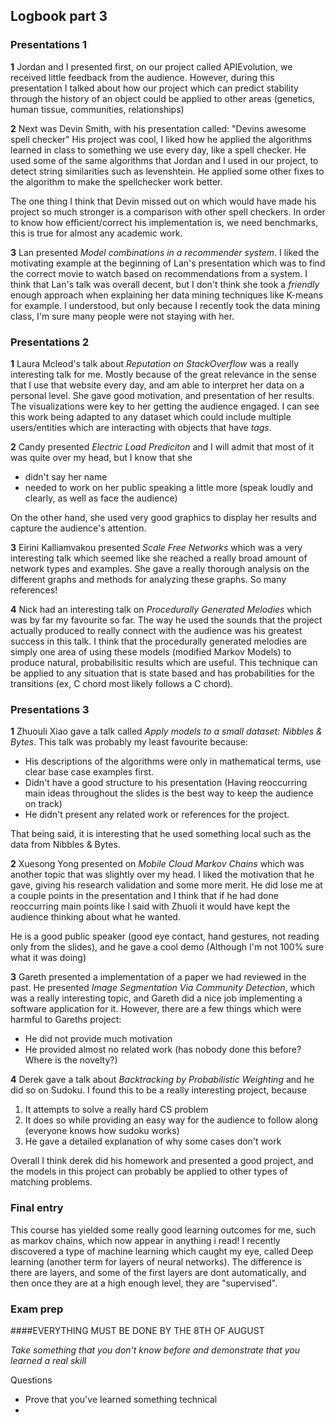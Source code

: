 ## Logbook part 3

### Presentations 1

**1**
Jordan and I presented first, on our project called APIEvolution, we received little feedback from the audience.  However, during this presentation I talked about how our project which can predict stability through the history of an object could be applied to other areas (genetics, human tissue, communities, relationships)

**2**
Next was Devin Smith, with his presentation called: "Devins awesome spell checker"
His project was cool, I liked how he applied the algorithms learned in class to something we use every day, like a spell checker.  He used some of the same algorithms that Jordan and I used in our project, to detect string similarities such as levenshtein.  He applied some other fixes to the algorithm to make the spellchecker work better.  

The one thing I think that Devin missed out on which would have made his project so much stronger is a comparison with other spell checkers.  In order to know how efficient/correct his implementation is, we need benchmarks, this is true for almost any academic work.

**3**
Lan presented *Model combinations in a recommender system*.  I liked the motivating example at the beginning of Lan's presentation which was to find the correct movie to watch based on recommendations from a system.  I think that Lan's talk was overall decent, but I don't think she took a *friendly* enough approach when explaining her data mining techniques like K-means for example.  I understood, but only because I recently took the data mining class, I'm sure many people were not staying with her.

### Presentations 2

**1**
Laura Mcleod's talk about *Reputation on StackOverflow* was a really interesting talk for me.  Mostly because of the great relevance in the sense that I use that website every day, and am able to interpret her data on a personal level.  She gave good motivation, and presentation of her results.  The visualizations were key to her getting the audience engaged.  I can see this work being adapted to any dataset which could include multiple users/entities which are interacting with objects that have *tags*.

**2** 
Candy presented *Electric Load Prediciton* and I will admit that most of it was quite over my head, but I know that she
 
 * didn't say her name
 * needed to work on her public speaking a little more (speak loudly and clearly, as well as face the audience)
 
On the other hand, she used very good graphics to display her results and capture the audience's attention.

**3**
Eirini Kalliamvakou presented *Scale Free Networks* which was a very interesting talk which seemed like she reached a really broad amount of network types and examples.  She gave a really thorough analysis on the different graphs and methods for analyzing these graphs.  So many references!

**4**
Nick had an interesting talk on *Procedurally Generated Melodies* which was by far my favourite so far.  The way he used the sounds that the project actually produced to really connect with the audience was his greatest success in this talk.  I think that the procedurally generated melodies are simply one area of using these models (modified Markov Models) to produce natural, probabilisitic results which are useful.  This technique can be applied to any situation that is state based and has probabilities for the transitions (ex, C chord most likely follows a C chord).


### Presentations 3

**1**
Zhuouli Xiao gave a talk called *Apply models to a small dataset: Nibbles & Bytes*.  This talk was probably my least favourite because:

* His descriptions of the algorithms were only in mathematical terms, use clear base case examples first.
* Didn't have a good structure to his presentation (Having reoccurring main ideas throughout the slides is the best way to keep the audience on track)
* He didn't present any related work or references for the project.

That being said, it is interesting that he used something local such as the data from Nibbles & Bytes.

**2**
Xuesong Yong presented on *Mobile Cloud Markov Chains* which was another topic that was slightly over my head.  I liked the motivation that he gave, giving his research validation and some more merit.  He did lose me at a couple points in the presentation and I think that if he had done reoccurring main points like I said with Zhuoli it would have kept the audience thinking about what he wanted.  

He is a good public speaker (good eye contact, hand gestures, not reading only from the slides), and he gave a cool demo (Although I'm not 100% sure what it was doing)

**3**
Gareth presented a implementation of a paper we had reviewed in the past.  He presented *Image Segmentation Via Community Detection*, which was a really interesting topic, and Gareth did a nice job implementing a software application for it.  However, there are a few things which were harmful to Gareths project:

* He did not provide much motivation
* He provided almost no related work (has nobody done this before?  Where is the novelty?)

**4**
Derek gave a talk about *Backtracking by Probabilistic Weighting* and he did so on Sudoku.  I found this to be a really interesting project, because 

1. It attempts to solve a really hard CS problem
2. It does so while providing an easy way for the audience to follow along (everyone knows how sudoku works)
3. He gave a detailed explanation of why some cases don't work

Overall I think derek did his homework and presented a good project, and the models in this project can probably be applied to other types of matching problems.

 
### Final entry
This course has yielded some really good learning outcomes for me, such as markov chains, which now appear in anything i read!
I recently discovered a type of machine learning which caught my eye, called Deep learning (another term for layers of neural networks).  The difference is there are layers, and some of the first layers are dont automatically, and then once they are at a high enough level, they are "supervised".






### Exam prep
####EVERYTHING MUST BE DONE BY THE 8TH OF AUGUST

*Take something that you don't know before and demonstrate that you learned a real skill*

Questions

* Prove that you've learned something technical
* 

